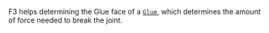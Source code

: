 F3 helps determining the Glue face of a [`Glue`](https://create.roblox.com/docs/reference/engine/classes/Glue), which determines the
amount of force needed to break the joint.